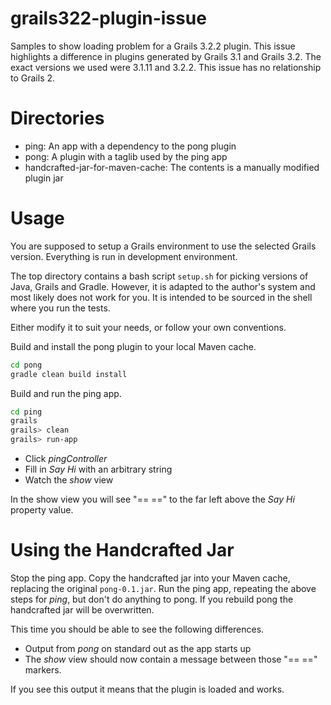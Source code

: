 # grails322-plugin-issue
Samples to show loading problem for a Grails 3.2.2 plugin.
This issue highlights a difference in plugins generated by Grails 3.1
and Grails 3.2.
The exact versions we used were 3.1.11 and 3.2.2.
This issue has no relationship to Grails 2.

# Directories
* ping: An app with a dependency to the pong plugin
* pong: A plugin with a taglib used by the ping app
* handcrafted-jar-for-maven-cache: The contents is a manually modified plugin jar

# Usage
You are supposed to setup a Grails environment to use the selected Grails version.
Everything is run in development environment.

The top directory contains a bash script `setup.sh` for picking versions of
Java, Grails and Gradle.
However, it is adapted to the author's system and most likely does not work for you.
It is intended to be sourced in the shell where you run the tests.

Either modify it to suit your needs, or follow your own conventions.

Build and install the pong plugin to your local Maven cache.
```bash
cd pong
gradle clean build install
```

Build and run the ping app.
```bash
cd ping
grails
grails> clean
grails> run-app
```

* Click *pingController*
* Fill in *Say Hi* with an arbitrary string
* Watch the *show* view

In the show view you will see "== ==" to the far left above the *Say Hi* property value.

# Using the Handcrafted Jar

Stop the ping app.
Copy the handcrafted jar into your Maven cache, replacing the original `pong-0.1.jar`.
Run the ping app, repeating the above steps for *ping*, but don't do anything to pong.
If you rebuild pong the handcrafted jar will be overwritten.

This time you should be able to see the following differences.
* Output from *pong* on standard out as the app starts up
* The *show* view should now contain a message between those "== ==" markers.

If you see this output it means that the plugin is loaded and works.
